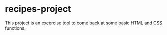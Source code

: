 # recipes-project

This project is an excercise tool to come back at some basic HTML and CSS functions. 